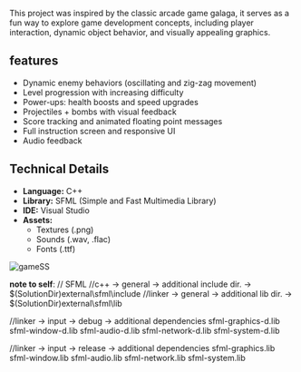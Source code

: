 This project was inspired by the classic arcade game galaga, it serves as a fun way to explore game development concepts, including player interaction, dynamic object behavior, and visually appealing graphics.

## features
- Dynamic enemy behaviors (oscillating and zig-zag movement)
- Level progression with increasing difficulty
- Power-ups: health boosts and speed upgrades
- Projectiles + bombs with visual feedback
- Score tracking and animated floating point messages
- Full instruction screen and responsive UI
- Audio feedback

## Technical Details
- **Language:** C++
- **Library:** SFML (Simple and Fast Multimedia Library)
- **IDE:** Visual Studio
- **Assets:** 
  - Textures (.png)
  - Sounds (.wav, .flac)
  - Fonts (.ttf)

![gameSS](https://github.com/user-attachments/assets/0dbad57e-e9d7-4e9c-b8ad-4952e0451966)




**note to self**: 
// SFML
//c++ -> general -> additional include dir. -> $(SolutionDir)external\sfml\include
//linker -> general -> additional lib dir. -> $(SolutionDir)external\sfml\lib

//linker -> input -> debug -> additional dependencies 
sfml-graphics-d.lib
sfml-window-d.lib
sfml-audio-d.lib
sfml-network-d.lib
sfml-system-d.lib

//linker -> input -> release -> additional dependencies 
sfml-graphics.lib
sfml-window.lib
sfml-audio.lib
sfml-network.lib
sfml-system.lib
